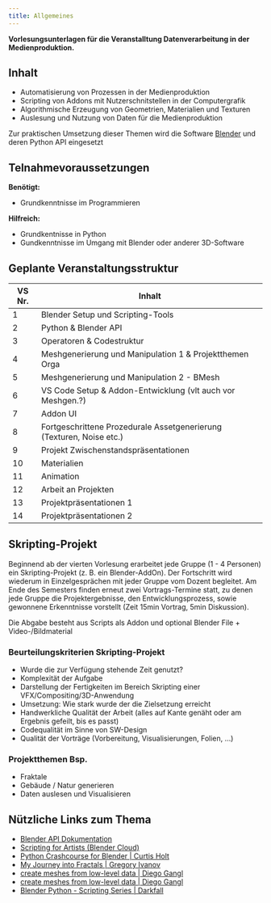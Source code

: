 ```yaml
---
title: Allgemeines
---
```


**Vorlesungsunterlagen für die Veranstalltung Datenverarbeitung in der Medienproduktion.**

## Inhalt

- Automatisierung von Prozessen in der Medienproduktion
- Scripting von Addons mit Nutzerschnitstellen in der Computergrafik
- Algorithmische Erzeugung von Geometrien, Materialien und Texturen
- Auslesung und Nutzung von Daten für die Medienproduktion

Zur praktischen Umsetzung dieser Themen wird die Software [Blender](https://www.blender.org/) und deren Python API eingesetzt

## Telnahmevoraussetzungen

**Benötigt:**
- Grundkenntnisse im Programmieren

**Hilfreich:**
- Grundkentnisse in Python 
- Gundkenntnisse im Umgang mit Blender oder anderer 3D-Software



## Geplante Veranstaltungsstruktur
| VS Nr. | Inhalt |
|---------|------------------------------------------|
| 1 | Blender Setup und Scripting-Tools |
| 2 | Python & Blender API |
| 3 | Operatoren & Codestruktur |
| 4 | Meshgenerierung und Manipulation 1 & Projektthemen Orga |
| 5 | Meshgenerierung und Manipulation 2 - BMesh |
| 6 | VS Code Setup & Addon-Entwicklung (vlt auch vor Meshgen.?) |
| 7 | Addon UI |
| 8 | Fortgeschrittene Prozedurale Assetgenerierung (Texturen, Noise etc.) |
| 9 | Projekt Zwischenstandspräsentationen |
| 10| Materialien |
| 11| Animation |
| 12| Arbeit an Projekten |
| 13| Projektpräsentationen 1 |
| 14| Projektpräsentationen 2 |

## Skripting-Projekt

Beginnend ab der vierten Vorlesung erarbeitet jede Gruppe (1 - 4 Personen) ein Skripting-Projekt (z. B. ein Blender-AddOn). Der Fortschritt wird wiederum in Einzelgesprächen mit jeder Gruppe vom Dozent begleitet. Am Ende des Semesters finden erneut zwei Vortrags-Termine statt, zu denen jede Gruppe die Projektergebnisse, den Entwicklungsprozess, sowie gewonnene Erkenntnisse vorstellt (Zeit 15min Vortrag, 5min Diskussion).

Die Abgabe besteht aus Scripts als Addon und optional Blender File + Video-/Bildmaterial


### Beurteilungskriterien Skripting-Projekt

- Wurde die zur Verfügung stehende Zeit genutzt?
- Komplexität der Aufgabe
- Darstellung der Fertigkeiten im Bereich Skripting einer VFX/Compositing/3D-Anwendung
- Umsetzung: Wie stark wurde der die Zielsetzung erreicht
- Handwerkliche Qualität der Arbeit (alles auf Kante genäht oder am Ergebnis gefeilt, bis es passt)
- Codequalität im Sinne von SW-Design
- Qualität der Vorträge (Vorbereitung, Visualisierungen, Folien, …)

### Projektthemen Bsp.
- Fraktale
- Gebäude / Natur generieren
- Daten auslesen und Visualisieren

## Nützliche Links zum Thema

- [Blender API Dokumentation](https://docs.blender.org/api/current/index.html)
- [Scripting for Artists (Blender Cloud)](https://cloud.blender.org/p/scripting-for-artists/)
- [Python Crashcourse for Blender | Curtis Holt](https://www.youtube.com/watch?v=XqX5wh4YeRw)
- [My Journey into Fractals | Gregory Ivanov](https://medium.com/@bananaft/my-journey-into-fractals-d25ebc6c4dc2)
- [create meshes from low-level data | Diego Gangl](http://sinestesia.co/blog/tutorials/python-2d-grid/)
- [create meshes from low-level data | Diego Gangl](http://sinestesia.co/blog/tutorials/python-2d-grid/)
- [Blender Python - Scripting Series | Darkfall](https://www.youtube.com/playlist?list=PLFtLHTf5bnym_wk4DcYIMq1DkjqB7kDb-)

